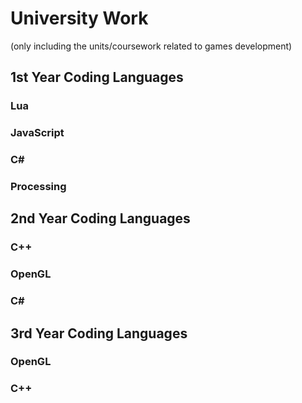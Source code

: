 # University Work

(only including the units/coursework related to games development)

## 1st Year Coding Languages

### Lua
### JavaScript
### C#
### Processing

## 2nd Year Coding Languages

### C++
### OpenGL
### C#

## 3rd Year Coding Languages
### OpenGL 
### C++